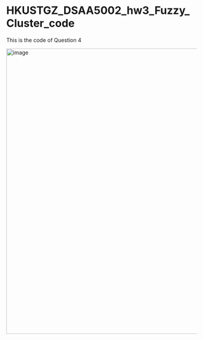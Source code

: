# HKUSTGZ_DSAA5002_hw3_Fuzzy_Cluster_code
This is the code of Question 4


<img width="756" alt="image" src="https://github.com/GDistories/HKUSTGZ_DSAA5002_hw3_Fuzzy_Cluster_code/assets/63183924/48d011e5-6bb8-44f5-8096-30b6344093b5">

